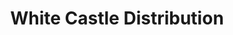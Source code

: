 ---
title: "White Castle Distribution"
url: /saint-paul/white-castle-distribution/
shop: Großhandel
---